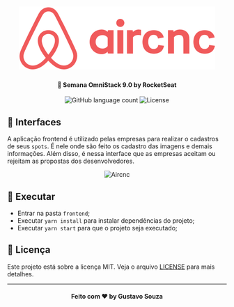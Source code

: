 <h1 align="center">
    <img alt="Aircnc" src="../.github/logo.png" />
</h1>

<h4 align="center">
  🚀 Semana OmniStack 9.0 by RocketSeat
</h4>

<p align="center">
  <img alt="GitHub language count" src="https://img.shields.io/github/languages/count/guuhx97/aircnc">
  <img alt="License" src="https://img.shields.io/badge/license-MIT-brightgreen">
</p>

## 📱 Interfaces
A aplicação frontend é utilizado pelas empresas para realizar o cadastros de seus `spots`. É nele onde são feito os cadastro das imagens e demais informações. Além disso, é nessa interface que as empresas aceitam ou rejeitam as propostas dos desenvolvedores.


<div align="center">
    <img alt="Aircnc" src="../.github/frontend-aircnc.gif" />
</div>

## 🔄 Executar
- Entrar na pasta `frontend`;
 - Executar `yarn install` para instalar dependências do projeto;
 - Executar `yarn start` para que o projeto seja executado;

 ## 📝 Licença
Este projeto está sobre a licença MIT. Veja o arquivo [LICENSE](../LICENSE.md) para mais detalhes.


---
<h4 align="center">
  Feito com ❤️ by Gustavo Souza
</h4>
